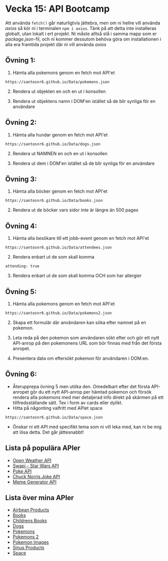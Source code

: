 # Vecka 15: API Bootcamp

Att använda ```fetch()``` går naturligtvis jättebra, men om ni hellre vill använda *axios* så kör ni i terminalen ```npm i axios```. Tänk på att detta inte installeras globalt, utan lokalt i ert projekt. Ni måste alltså stå i samma mapp som er *package.json*-fil, och ni kommer dessutom behöva göra om installationen i alla era framtida projekt där ni vill använda *axios*

## Övning 1:
1. Hämta alla pokemons genom en fetch mot API'et
```
https://santosnr6.github.io/Data/pokemons.json
```

2. Rendera ut objekten en och en ut i konsollen

3. Rendera ut objektens namn i DOM'en istället så de blir synliga för en användare


## Övning 2: 
1. Hämta alla hundar genom en fetch mot API'et
```
https://santosnr6.github.io/Data/dogs.json
```

2. Rendera ut NAMNEN en och en ut i konsollen

3. Rendera ut dem i DOM'en istället så de blir synliga för en användare


## Övning 3:
1. Hämta alla böcker genom en fetch mot API'et
```
https://santosnr6.github.io/Data/books.json
```

2. Rendera ut de böcker vars sidor inte är längre än 500 pages

## Övning 4:
1. Hämta alla besökare till ett jobb-event genom en fetch mot API'et
```
https://santosnr6.github.io/Data/attendees.json
```

2. Rendera enbart ut de som skall komma 
```
attending: true
```

3. Rendera enbart ut de som skall komma OCH som har allergier

## Övning 5:
1. Hämta alla pokemons genom en fetch mot API'et
```
https://santosnr6.github.io/Data/pokemons2.json
```

2. Skapa ett formulär där användaren kan söka efter namnet på en pokemon.

3. Leta reda på den pokemon som användaren sökt efter och gör ett nytt API-anrop på den pokemonens URL som bör finnas med från det första anropet.

4. Presentera data om eftersökt pokemon för användaren i DOM:en.

## Övning 6:
* Återupprepa övning 5 men utöka den. Omedelbart efter det första API-anropet gör du ett nytt API-anrop per hämtad pokemon och försök rendera alla pokemons med mer detaljerad info direkt på skärmen på ett tillfredsställande sätt. Tex i form av cards eller dylikt.
* Hitta på någonting valfritt med APIet space
```
https://santosnr6.github.io/Data/space.json
```
* Önskar ni ett API med specifikt tema som ni vill leka med, kan ni be mig att lösa detta. Det går jättesnabbt!

## Lista på populära APIer

* [Open Weather API](https://openweathermap.org/api)
* [Swapi - Star Wars API](https://swapi.dev/)
* [Poke API](https://pokeapi.co/)
* [Chuck Norris Joke API](https://api.chucknorris.io/)
* [Meme Generator API](https://imgflip.com/api)

## Lista över mina APIer

* [Airbean Products](https://santosnr6.github.io/Data/airbeanproducts.json)
* [Books](https://santosnr6.github.io/Data/books.json)
* [Childrens Books](https://santosnr6.github.io/Data/childrens_books.json)
* [Dogs](https://santosnr6.github.io/Data/dogs.json)
* [Pokemons](https://santosnr6.github.io/Data/pokemons.json)
* [Pokemons 2](https://santosnr6.github.io/Data/pokemons2.json)
* [Pokemon Images](https://santosnr6.github.io/Data/pokemonimages.json)
* [Sinus Products](https://santosnr6.github.io/Data/sinus_products.json)
* [Space](https://santosnr6.github.io/Data/space.json)
